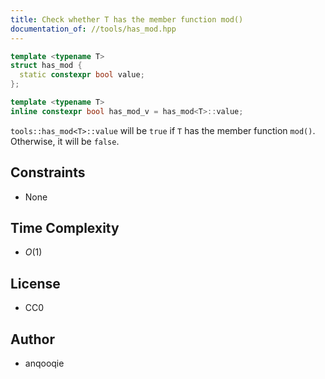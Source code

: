 ```yaml
---
title: Check whether T has the member function mod()
documentation_of: //tools/has_mod.hpp
---
```


```cpp
template <typename T>
struct has_mod {
  static constexpr bool value;
};

template <typename T>
inline constexpr bool has_mod_v = has_mod<T>::value;
```

`tools::has_mod<T>::value` will be `true` if `T` has the member function `mod()`.
Otherwise, it will be `false`.

## Constraints
- None

## Time Complexity
- $O(1)$

## License
- CC0

## Author
- anqooqie
